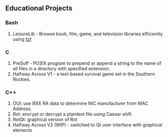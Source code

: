 ## Educational Projects

### Bash
1. LeisureLib - Browse book, film, game, and television libraries efficiently using [fzf](https://github.com/junegunn/fzf)

### C
1. PreSuff - POSIX program to prepend or append a string to the name of all files in a directory with specified extension.
2. Halfway Across V1 - a text-based survival game set in the Southern Rockies.

### C++
1. OUI: use IEEE RA data to determine NIC manufacturer from MAC Address.
2. Rot: encrypt or decrypt a plaintext file using Caesar shift.
3. RotQt: graphical version of Rot
4. Halfway Across V2 (WIP) - switched to Qt user interface with graphical elements
